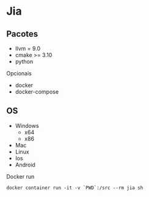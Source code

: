 # Jia
## Pacotes
 - llvm = 9.0
 - cmake >= 3.10
 - python
 
Opcionais
 - docker
 - docker-compose

## OS
 - Windows
   - x64
   - x86
 - Mac
 - Linux
 - Ios
 - Android



Docker run
```
docker container run -it -v `PWD`:/src --rm jia sh
```
